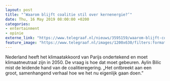 ```yaml
---
layout: post
title: "’Waarom blijft coalitie stil over kernenergie?’"
date: Thu, 16 May 2019 08:00:00 +0200
categories: 
- entertainment 
- opinie 
externe_link: "https://www.telegraaf.nl/nieuws/3595159/waarom-blijft-coalitie-stil-over-kernenergie"
feature_image: "https://www.telegraaf.nl/images/1200x630/filters:format(jpeg):quality(80)/cdn-kiosk-api.telegraaf.nl/020f8f1c-7777-11e9-82a1-02d2fb1aa1d7.jpg"
---
```


<p class="intro">Nederland heeft het klimaatakkoord van Parijs ondertekend en moet klimaatneutraal zijn in 2050. De vraag is hoe dat moet gebeuren. Aylin Bilic mist de leidende hand van de coalitieregering. „Het ontbreekt aan een groot, samenhangend verhaal hoe we het nu eigenlijk gaan doen.”</p>
